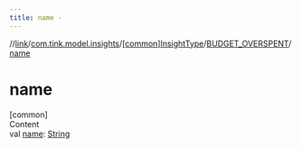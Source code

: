 ```yaml
---
title: name -
---
```

//[link](../../../index.md)/[com.tink.model.insights](../../index.md)/[[common]InsightType](../index.md)/[BUDGET_OVERSPENT](index.md)/[name](name.md)



# name  
[common]  
Content  
val [name](name.md): [String](https://kotlinlang.org/api/latest/jvm/stdlib/kotlin/-string/index.html)  



